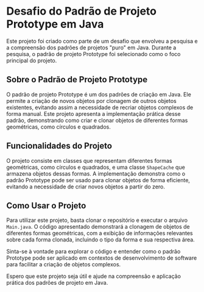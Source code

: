 # Desafio do Padrão de Projeto Prototype em Java

Este projeto foi criado como parte de um desafio que envolveu a pesquisa e a compreensão dos padrões de projetos "puro" em Java. Durante a pesquisa, o padrão de projeto Prototype foi selecionado como o foco principal do projeto.

## Sobre o Padrão de Projeto Prototype

O padrão de projeto Prototype é um dos padrões de criação em Java. Ele permite a criação de novos objetos por clonagem de outros objetos existentes, evitando assim a necessidade de recriar objetos complexos de forma manual. Este projeto apresenta a implementação prática desse padrão, demonstrando como criar e clonar objetos de diferentes formas geométricas, como círculos e quadrados.

## Funcionalidades do Projeto

O projeto consiste em classes que representam diferentes formas geométricas, como círculos e quadrados, e uma classe `ShapeCache` que armazena objetos dessas formas. A implementação demonstra como o padrão Prototype pode ser usado para clonar objetos de forma eficiente, evitando a necessidade de criar novos objetos a partir do zero.

## Como Usar o Projeto

Para utilizar este projeto, basta clonar o repositório e executar o arquivo `Main.java`. O código apresentado demonstrará a clonagem de objetos de diferentes formas geométricas, com a exibição de informações relevantes sobre cada forma clonada, incluindo o tipo da forma e sua respectiva área.

Sinta-se à vontade para explorar o código e entender como o padrão Prototype pode ser aplicado em contextos de desenvolvimento de software para facilitar a criação de objetos complexos.

Espero que este projeto seja útil e ajude na compreensão e aplicação prática dos padrões de projeto em Java.